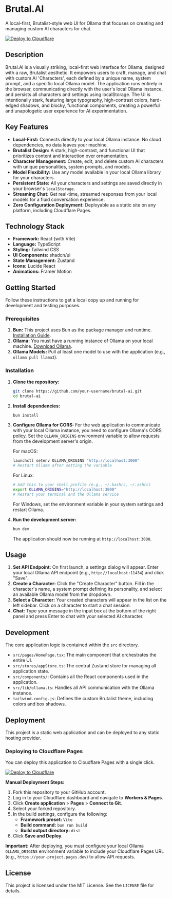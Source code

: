 # Brutal.AI

A local-first, Brutalist-style web UI for Ollama that focuses on creating and managing custom AI characters for chat.

[![Deploy to Cloudflare](https://deploy.workers.cloudflare.com/button)](https://deploy.workers.cloudflare.com/?url=https://github.com/kevinktg/Team-LLM)

## Description

Brutal.AI is a visually striking, local-first web interface for Ollama, designed with a raw, Brutalist aesthetic. It empowers users to craft, manage, and chat with custom AI 'Characters', each defined by a unique name, system prompt, and a specific local Ollama model. The application runs entirely in the browser, communicating directly with the user's local Ollama instance, and persists all characters and settings using localStorage. The UI is intentionally stark, featuring large typography, high-contrast colors, hard-edged shadows, and blocky, functional components, creating a powerful and unapologetic user experience for AI experimentation.

## Key Features

-   **Local-First:** Connects directly to your local Ollama instance. No cloud dependencies, no data leaves your machine.
-   **Brutalist Design:** A stark, high-contrast, and functional UI that prioritizes content and interaction over ornamentation.
-   **Character Management:** Create, edit, and delete custom AI characters with unique personalities, system prompts, and models.
-   **Model Flexibility:** Use any model available in your local Ollama library for your characters.
-   **Persistent State:** All your characters and settings are saved directly in your browser's `localStorage`.
-   **Streaming Chat:** Get real-time, streamed responses from your local models for a fluid conversation experience.
-   **Zero Configuration Deployment:** Deployable as a static site on any platform, including Cloudflare Pages.

## Technology Stack

-   **Framework:** React (with Vite)
-   **Language:** TypeScript
-   **Styling:** Tailwind CSS
-   **UI Components:** shadcn/ui
-   **State Management:** Zustand
-   **Icons:** Lucide React
-   **Animations:** Framer Motion

## Getting Started

Follow these instructions to get a local copy up and running for development and testing purposes.

### Prerequisites

1.  **Bun:** This project uses Bun as the package manager and runtime. [Installation Guide](https://bun.sh/docs/installation).
2.  **Ollama:** You must have a running instance of Ollama on your local machine. [Download Ollama](https://ollama.com/).
3.  **Ollama Models:** Pull at least one model to use with the application (e.g., `ollama pull llama3`).

### Installation

1.  **Clone the repository:**
    ```sh
    git clone https://github.com/your-username/brutal-ai.git
    cd brutal-ai
    ```

2.  **Install dependencies:**
    ```sh
    bun install
    ```

3.  **Configure Ollama for CORS:**
    For the web application to communicate with your local Ollama instance, you need to configure Ollama's CORS policy. Set the `OLLAMA_ORIGINS` environment variable to allow requests from the development server's origin.

    For macOS:
    ```sh
    launchctl setenv OLLAMA_ORIGINS "http://localhost:3000"
    # Restart Ollama after setting the variable
    ```
    For Linux:
    ```sh
    # Add this to your shell profile (e.g., ~/.bashrc, ~/.zshrc)
    export OLLAMA_ORIGINS="http://localhost:3000"
    # Restart your terminal and the Ollama service
    ```
    For Windows, set the environment variable in your system settings and restart Ollama.

4.  **Run the development server:**
    ```sh
    bun dev
    ```
    The application should now be running at `http://localhost:3000`.

## Usage

1.  **Set API Endpoint:** On first launch, a settings dialog will appear. Enter your local Ollama API endpoint (e.g., `http://localhost:11434`) and click "Save".
2.  **Create a Character:** Click the "Create Character" button. Fill in the character's name, a system prompt defining its personality, and select an available Ollama model from the dropdown.
3.  **Select a Character:** Your created characters will appear in the list on the left sidebar. Click on a character to start a chat session.
4.  **Chat:** Type your message in the input box at the bottom of the right panel and press Enter to chat with your selected AI character.

## Development

The core application logic is contained within the `src` directory.

-   `src/pages/HomePage.tsx`: The main component that orchestrates the entire UI.
-   `src/stores/appStore.ts`: The central Zustand store for managing all application state.
-   `src/components/`: Contains all the React components used in the application.
-   `src/lib/ollama.ts`: Handles all API communication with the Ollama instance.
-   `tailwind.config.js`: Defines the custom Brutalist theme, including colors and box shadows.

## Deployment

This project is a static web application and can be deployed to any static hosting provider.

### Deploying to Cloudflare Pages

You can deploy this application to Cloudflare Pages with a single click.

[![Deploy to Cloudflare](https://deploy.workers.cloudflare.com/button)](https://deploy.workers.cloudflare.com/?url=https://github.com/kevinktg/Team-LLM)

**Manual Deployment Steps:**

1.  Fork this repository to your GitHub account.
2.  Log in to your Cloudflare dashboard and navigate to **Workers & Pages**.
3.  Click **Create application** > **Pages** > **Connect to Git**.
4.  Select your forked repository.
5.  In the build settings, configure the following:
    -   **Framework preset:** `Vite`
    -   **Build command:** `bun run build`
    -   **Build output directory:** `dist`
6.  Click **Save and Deploy**.

**Important:** After deploying, you must configure your local Ollama `OLLAMA_ORIGINS` environment variable to include your Cloudflare Pages URL (e.g., `https://your-project.pages.dev`) to allow API requests.

## License

This project is licensed under the MIT License. See the `LICENSE` file for details.
